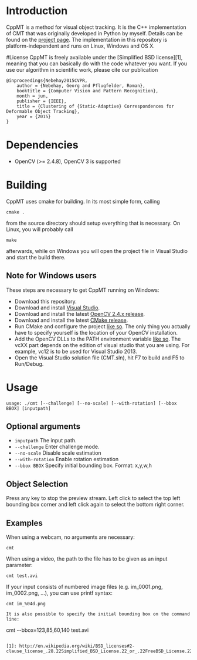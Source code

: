 # Introduction
CppMT is a method for visual object tracking.
It is the C++ implementation of CMT that was originally developed in Python by myself.
Details can be found on the [project page](http://www.gnebehay.com/cmt).
The implementation in this repository is platform-independent and runs
on Linux, Windows and OS X.

#License
CppMT is freely available under the [Simplified BSD license][1],
meaning that you can basically do with the code whatever you want.
If you use our algorithm in scientific work, please cite our publication
```
@inproceedings{Nebehay2015CVPR,
    author = {Nebehay, Georg and Pflugfelder, Roman},
    booktitle = {Computer Vision and Pattern Recognition},
    month = jun,
    publisher = {IEEE},
    title = {Clustering of {Static-Adaptive} Correspondences for Deformable Object Tracking},
    year = {2015}
}
```

# Dependencies
* OpenCV (>= 2.4.8), OpenCV 3 is supported

# Building
CppMT uses cmake for building.
In its most simple form, calling
```
cmake .
```
from the source directory should setup everything that is necessary.
On Linux, you will probably call
```
make
```
afterwards, while on Windows you will open the project file in Visual Studio and start the build there.

## Note for Windows users
These steps are necessary to get CppMT running on Windows:
* Download this repository.
* Download and install
[Visual Studio](https://www.visualstudio.com/en-us/downloads/download-visual-studio-vs.aspx).
* Download and install the latest [OpenCV 2.4.x release](http://opencv.org/downloads.html).
* Download and install the latest [CMake release](http://www.cmake.org/download/).
* Run CMake and configure the project [like so](http://www.gnebehay.com/cmt/cmake.png).
The only thing you actually have to specify yourself is the location of your OpenCV installation.
* Add the OpenCV DLLs to the PATH environment variable [like so](http://www.gnebehay.com/cmt/path.png).
The vcXX part depends on the edition of visual studio that you are using.
For example, vc12 is to be used for Visual Studio 2013.
* Open the Visual Studio solution file (CMT.sln), hit F7 to build and F5 to Run/Debug.

# Usage
```
usage: ./cmt [--challenge] [--no-scale] [--with-rotation] [--bbox BBOX] [inputpath]
```
## Optional arguments
* `inputpath` The input path.
* `--challenge` Enter challenge mode.
* `--no-scale` Disable scale estimation
* `--with-rotation` Enable rotation estimation
* `--bbox BBOX` Specify initial bounding box. Format: x,y,w,h

## Object Selection
Press any key to stop the preview stream. Left click to select the
top left bounding box corner and left click again to select the bottom right corner.

## Examples
When using a webcam, no arguments are necessary:
```
cmt
```
When using a video, the path to the file has to be given as an input parameter:
```
cmt test.avi
```
If your input consists of numbered image files (e.g. im_0001.png, im_0002.png, ...), you can use printf syntax:
```
cmt im_%04d.png

It is also possible to specify the initial bounding box on the command line:
```
cmt --bbox=123,85,60,140 test.avi
```

[1]: http://en.wikipedia.org/wiki/BSD_licenses#2-clause_license_.28.22Simplified_BSD_License.22_or_.22FreeBSD_License.22.29
